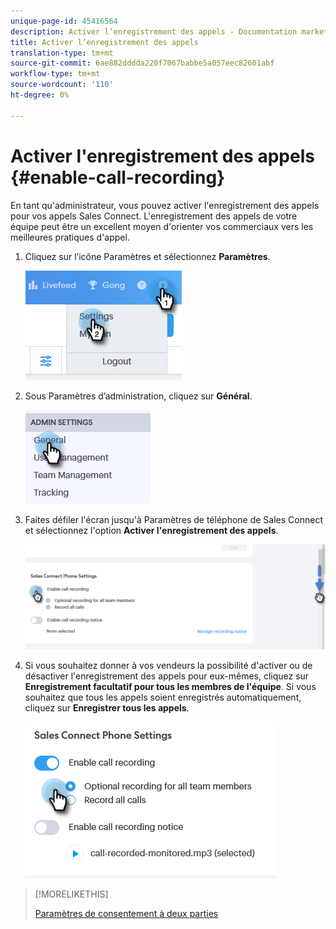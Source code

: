 ```yaml
---
unique-page-id: 45416564
description: Activer l’enregistrement des appels - Documentation marketing - Documentation du produit
title: Activer l’enregistrement des appels
translation-type: tm+mt
source-git-commit: 6ae882dddda220f7067babbe5a057eec82601abf
workflow-type: tm+mt
source-wordcount: '110'
ht-degree: 0%

---
```



# Activer l&#39;enregistrement des appels {#enable-call-recording}

En tant qu&#39;administrateur, vous pouvez activer l&#39;enregistrement des appels pour vos appels Sales Connect. L&#39;enregistrement des appels de votre équipe peut être un excellent moyen d&#39;orienter vos commerciaux vers les meilleures pratiques d&#39;appel.

1. Cliquez sur l’icône Paramètres et sélectionnez **Paramètres**.

   ![](assets/one.png)

1. Sous Paramètres d’administration, cliquez sur **Général**.

   ![](assets/two.png)

1. Faites défiler l&#39;écran jusqu&#39;à Paramètres de téléphone de Sales Connect et sélectionnez l&#39;option **Activer l&#39;enregistrement des appels**.

   ![](assets/three.png)

1. Si vous souhaitez donner à vos vendeurs la possibilité d&#39;activer ou de désactiver l&#39;enregistrement des appels pour eux-mêmes, cliquez sur **Enregistrement facultatif pour tous les membres de l&#39;équipe**. Si vous souhaitez que tous les appels soient enregistrés automatiquement, cliquez sur **Enregistrer tous les appels**.

   ![](assets/four.png)

>[!MORELIKETHIS]
>
>[Paramètres de consentement à deux parties](/help/marketo/product-docs/marketo-sales-connect/phone/two-party-consent-settings.md)
